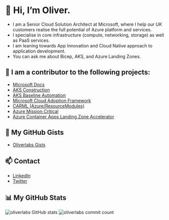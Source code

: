 # 👋 Hi, I’m Oliver.
- I am a Senior Cloud Solution Architect at Microsoft, where I help our UK customers realise the full potential of Azure platform and services. 
- I specialise in core infrastructure (compute, networking, storage) as well as PaaS services. 
- I am leaning towards App Innovation and Cloud Native approach to application development. 
- You can ask me about Bicep, AKS, and Azure Landing Zones.

## 💪 I am a contributor to the following projects:
  - [Microsoft Docs](https://github.com/MicrosoftDocs/azure-docs)
  - [AKS Construction](https://github.com/Azure/AKS-Construction)
  - [AKS Baseline Automation](https://github.com/Azure/aks-baseline-automation)
  - [Microsoft Cloud Adoption Framework](https://github.com/MicrosoftDocs/cloud-adoption-framework)
  - [CARML (Azure/ResourceModules)](https://github.com/Azure/ResourceModules)
  - [Azure Mission Critical](https://github.com/Azure/Mission-Critical-Online)
  - [Azure Container Apps Landing Zone Accelerator](https://github.com/Azure/aca-landing-zone-accelerator)

## 📎 My GitHub Gists
- [Oliverlabs Gists](https://gist.github.com/oliverlabs)

## 📫 Contact
- [LinkedIn](https://www.linkedin.com/in/oliver-gulich/)
- [Twitter](https://twitter.com/mattsonster)

## 📊 My GitHub Stats
![oliverlabs GitHub stats](https://github-readme-stats.vercel.app/api?username=oliverlabs&count_private=true&show_icons=true&theme=chartreuse-dark&locale=en)
![oliverlabs commit count](https://github-readme-streak-stats.herokuapp.com/?user=oliverlabs&count_private=true&theme=chartreuse-dark)

<!---
oliverlabs/oliverlabs is a ✨ special ✨ repository because its `README.md` (this file) appears on your GitHub profile.
You can click the Preview link to take a look at your changes.
--->
